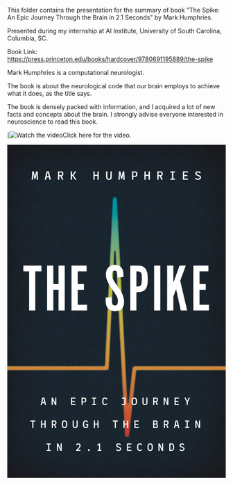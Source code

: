 This folder contains the presentation for the summary of book "The Spike: An Epic Journey Through the Brain in 2.1 Seconds" by Mark Humphries. 

Presented during my internship at AI Institute, University of South Carolina, Columbia, SC.

Book Link:  https://press.princeton.edu/books/hardcover/9780691195889/the-spike

Mark Humphries is a computational neurologist. 

The book is about the neurological code that our brain employs to achieve what it does, as the title says.

The book is densely packed with information, and I acquired a lot of new facts and concepts about the brain.
I strongly advise everyone interested in neuroscience to read this book.

[![Watch the video](https://youtu.be/QCuwQqCEE58)Click here for the video.

![alt text](https://github.com/Deepa-Tilwani/MyTalks/blob/0501de92aa7ad30dfa914234d60e9cb2acc72e89/TheSpike/TheSpike.jpg)


